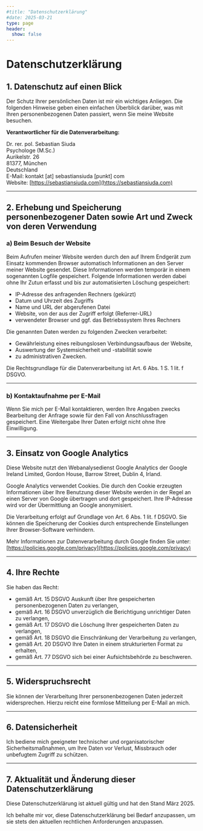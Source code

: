 ```yaml
---
#title: "Datenschutzerklärung"
#date: 2025-03-21
type: page
header:
  show: false
---
```


# Datenschutzerklärung

## 1. Datenschutz auf einen Blick

Der Schutz Ihrer persönlichen Daten ist mir ein wichtiges Anliegen. Die folgenden Hinweise geben einen einfachen Überblick darüber, was mit Ihren personenbezogenen Daten passiert, wenn Sie meine Website besuchen.

**Verantwortlicher für die Datenverarbeitung:**

Dr. rer. pol. Sebastian Siuda  
Psychologe (M.Sc.)  
Aurikelstr. 26  
81377, München  
Deutschland  
E-Mail: kontakt [at] sebastiansiuda [punkt] com  
Website: [https://sebastiansiuda.com](https://sebastiansiuda.com)

---

## 2. Erhebung und Speicherung personenbezogener Daten sowie Art und Zweck von deren Verwendung

### a) Beim Besuch der Website

Beim Aufrufen meiner Website werden durch den auf Ihrem Endgerät zum Einsatz kommenden Browser automatisch Informationen an den Server meiner Website gesendet. Diese Informationen werden temporär in einem sogenannten Logfile gespeichert. Folgende Informationen werden dabei ohne Ihr Zutun erfasst und bis zur automatisierten Löschung gespeichert:

- IP-Adresse des anfragenden Rechners (gekürzt)
- Datum und Uhrzeit des Zugriffs
- Name und URL der abgerufenen Datei
- Website, von der aus der Zugriff erfolgt (Referrer-URL)
- verwendeter Browser und ggf. das Betriebssystem Ihres Rechners

Die genannten Daten werden zu folgenden Zwecken verarbeitet:

- Gewährleistung eines reibungslosen Verbindungsaufbaus der Website,
- Auswertung der Systemsicherheit und -stabilität sowie
- zu administrativen Zwecken.

Die Rechtsgrundlage für die Datenverarbeitung ist Art. 6 Abs. 1 S. 1 lit. f DSGVO.

---

### b) Kontaktaufnahme per E-Mail

Wenn Sie mich per E-Mail kontaktieren, werden Ihre Angaben zwecks Bearbeitung der Anfrage sowie für den Fall von Anschlussfragen gespeichert. Eine Weitergabe Ihrer Daten erfolgt nicht ohne Ihre Einwilligung.

---

## 3. Einsatz von Google Analytics

Diese Website nutzt den Webanalysedienst Google Analytics der Google Ireland Limited, Gordon House, Barrow Street, Dublin 4, Irland.

Google Analytics verwendet Cookies. Die durch den Cookie erzeugten Informationen über Ihre Benutzung dieser Website werden in der Regel an einen Server von Google übertragen und dort gespeichert. Ihre IP-Adresse wird vor der Übermittlung an Google anonymisiert.

Die Verarbeitung erfolgt auf Grundlage von Art. 6 Abs. 1 lit. f DSGVO. Sie können die Speicherung der Cookies durch entsprechende Einstellungen Ihrer Browser-Software verhindern.

Mehr Informationen zur Datenverarbeitung durch Google finden Sie unter:  
[https://policies.google.com/privacy](https://policies.google.com/privacy)

---

## 4. Ihre Rechte

Sie haben das Recht:

- gemäß Art. 15 DSGVO Auskunft über Ihre gespeicherten personenbezogenen Daten zu verlangen,
- gemäß Art. 16 DSGVO unverzüglich die Berichtigung unrichtiger Daten zu verlangen,
- gemäß Art. 17 DSGVO die Löschung Ihrer gespeicherten Daten zu verlangen,
- gemäß Art. 18 DSGVO die Einschränkung der Verarbeitung zu verlangen,
- gemäß Art. 20 DSGVO Ihre Daten in einem strukturierten Format zu erhalten,
- gemäß Art. 77 DSGVO sich bei einer Aufsichtsbehörde zu beschweren.

---

## 5. Widerspruchsrecht

Sie können der Verarbeitung Ihrer personenbezogenen Daten jederzeit widersprechen. Hierzu reicht eine formlose Mitteilung per E-Mail an mich.

---

## 6. Datensicherheit

Ich bediene mich geeigneter technischer und organisatorischer Sicherheitsmaßnahmen, um Ihre Daten vor Verlust, Missbrauch oder unbefugtem Zugriff zu schützen.

---

## 7. Aktualität und Änderung dieser Datenschutzerklärung

Diese Datenschutzerklärung ist aktuell gültig und hat den Stand März 2025.

Ich behalte mir vor, diese Datenschutzerklärung bei Bedarf anzupassen, um sie stets den aktuellen rechtlichen Anforderungen anzupassen.
